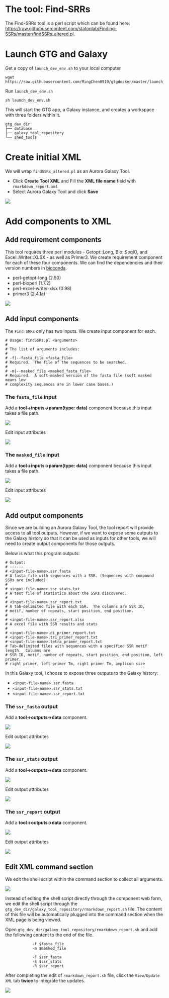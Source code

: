 
# The tool: Find-SRRs

The Find-SRRs tool is a perl script which can be found here: https://raw.githubusercontent.com/statonlab/Finding-SSRs/master/findSSRs_altered.pl.

# Launch GTG and Galaxy

Get a copy of `launch_dev_env.sh` to your local computer

```
wget https://raw.githubusercontent.com/MingChen0919/gtgdocker/master/launch_dev_env.sh
```

Run `launch_dev_env.sh`

```
sh launch_dev_env.sh
```

This will start the GTG app, a Galaxy instance, and creates a workspace with three folders within it.

```
gtg_dev_dir
├── database
├── galaxy_tool_repository
└── shed_tools
```

# Create initial XML

We will wrap `findSSRs_altered.pl` as an Aurora Galaxy Tool. 

* Click **Create Tool XML** and Fill the **XML file name** field with `rmarkdown_report.xml`
* Select Aurora Galaxy Tool and click **Save**

![](images/create_tool_xml.png)

# Add components to XML

## Add requirement components

This tool requires three perl modules - Getopt::Long, Bio::SeqIO, and Excel::Writer::XLSX - as well as Primer3. We create requirement component for each of these four components. We can find the dependencies and their version numbers in [bioconda](https://anaconda.org/bioconda/repo).

* perl-getopt-long (2.50)
* perl-bioperl (1.7.2)
* perl-excel-writer-xlsx (0.98)
* primer3 (2.4.1a)

![](images/add_requirements_components.png)

## Add input components

The `Find SRRs` only has two inputs. We create input component for each.

```
# Usage: findSSRs.pl <arguments>
#
# The list of arguments includes:
#
# -f|--fasta_file <fasta_file>
# Required.  The file of the sequences to be searched.
#
# -m|--masked_file <masked_fasta_file>
# Required.  A soft-masked version of the fasta file (soft masked means low
# complexity sequences are in lower case bases.)
```

### The `fasta_file` input

Add a **tool->inputs->param(type: data)** component because this input takes a file path.

![](images/fasta_file_input.png)

Edit input attributes

![](images/fasta_file_input_attributes.png)


### The `masked_file` input

Add a **tool->inputs->param(type: data)** component because this input takes a file path.

![](images/masked_file_input.png)

Edit input attributes

![](images/masked_file_input_attributes.png)


## Add output components

Since we are building an Aurora Galaxy Tool, the tool report will provide access to all tool outputs. However,
if we want to expose some outputs to the Galaxy history so that it can be used as inputs for other tools, we will
need to create output components for those outputs.

Below is what this program outputs:

```
# Output:
# ------
# <input-file-name>.ssr.fasta
# A fasta file with sequences with a SSR. (Sequences with compound SSRs are included)
#
# <input-file-name>.ssr_stats.txt
# A text file of statistics about the SSRs discovered.
#
# <input-file-name>.ssr_report.txt
# A tab-delimited file with each SSR.  The columns are SSR ID,
# motif, number of repeats, start position, end position.
#
# <input-file-name>.ssr_report.xlsx
# A excel file with SSR results and stats
#
# <input-file-name>.di_primer_report.txt
# <input-file-name>.tri_primer_report.txt
# <input-file-name>.tetra_primer_report.txt
# Tab-delimited files with sequences with a specified SSR motif length.  Columns are
# SSR ID, motif, number of repeats, start position, end position, left primer,
# right primer, left primer Tm, right primer Tm, amplicon size
```

In this Galaxy tool, I choose to expose three outputs to the Galaxy history:
* `<input-file-name>.ssr.fasta`
* `<input-file-name>.ssr_stats.txt`
* `<input-file-name>.ssr_report.txt`


### The `ssr_fasta` output


Add a **tool->outputs->data** component.

![](images/ssr_fasta_output.png)

Edit output attributes

![](images/ssr_fasta_output_attributes.png)

### The `ssr_stats` output


Add a **tool->outputs->data** component.

![](images/ssr_stats_output.png)

Edit output attributes

![](images/ssr_stats_output_attributes.png)


### The `ssr_report` output


Add a **tool->outputs->data** component.

![](images/ssr_report_output.png)

Edit output attributes

![](images/ssr_report_output_attributes.png)


## Edit XML command section

We edit the shell script within the command section to collect all arguments.

![](images/command_section.png)

Instead of editing the shell script directly through the component web form, we edit the shell
script through the `gtg_dev_dir/galaxy_tool_repository/rmarkdown_report.sh` file. The content of this file
will be automatically plugged into the command section when the XML page is being viewed.

Open `gtg_dev_dir/galaxy_tool_repository/rmarkdown_report.sh` and add the following content to the end of the file.

```
            -f $fasta_file
            -m $masked_file

            -F $ssr_fasta
            -S $ssr_stats
            -R $ssr_report
```

After completing the edit of `rmarkdown_report.sh` file, click the `View/Update XML` tab **twice** to integrate the updates. 

![](images/view_xml_tab.png)

